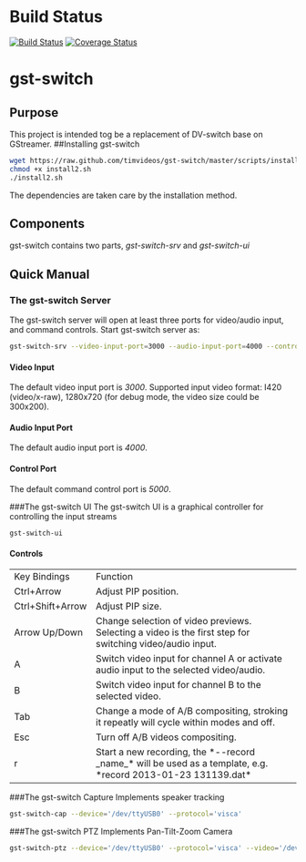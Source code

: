 # Build Status
[![Build Status](https://travis-ci.org/timvideos/gst-switch.png?branch=master)](https://travis-ci.org/timvideos/gst-switch)
[![Coverage Status](https://coveralls.io/repos/timvideos/gst-switch/badge.png)](https://coveralls.io/r/timvideos/gst-switch)

# gst-switch
## Purpose
This project is intended tog be a replacement of DV-switch base on GStreamer.
##Installing gst-switch
```bash
wget https://raw.github.com/timvideos/gst-switch/master/scripts/install2.sh
chmod +x install2.sh
./install2.sh
```
The dependencies are taken care by the installation method.
## Components
gst-switch contains two parts, *gst-switch-srv* and *gst-switch-ui*
## Quick Manual
### The gst-switch Server
The gst-switch server will open at least three ports for video/audio input, and
command controls.
Start gst-switch server as:
```bash
gst-switch-srv --video-input-port=3000 --audio-input-port=4000 --control-port=5000
```
#### Video Input
The default video input port is *3000*. Supported input video format: I420
(video/x-raw), 1280x720 (for debug mode, the video size could be 300x200).
#### Audio Input Port
The default audio input port is *4000*.
#### Control Port
The default command control port is *5000*.

###The gst-switch UI
The gst-switch UI is a graphical controller for controlling the input streams
```bash
gst-switch-ui
```

#### Controls
<table>
 <tr><td>Key Bindings</td><td>Function</td></tr>

 <tr><td>Ctrl+Arrow</td><td>
 Adjust PIP position.
 </td></tr>

 <tr><td>Ctrl+Shift+Arrow</td><td>
 Adjust PIP size.
 </td></tr>

 <tr><td>Arrow Up/Down</td><td>
 Change selection of video previews. Selecting a video is the first step for
 switching video/audio input.
 </td></tr>

 <tr><td>A</td><td>
 Switch video input for channel A or activate audio input to the selected
 video/audio.
 </td></tr>

 <tr><td>B</td><td>
 Switch video input for channel B to the selected video.
 </td></tr>

 <tr><td>Tab</td><td>
 Change a mode of A/B compositing, stroking it repeatly will cycle within modes
 and off.
 </td></tr>

 <tr><td>Esc</td><td>
 Turn off A/B videos compositing.
 </td></tr>

 <tr><td>r</td><td>
 Start a new recording, the *--record _name_* will be used as a template,
 e.g. *record 2013-01-23 131139.dat*
 </td></tr>
</table>

###The gst-switch Capture
Implements speaker tracking
```bash
gst-switch-cap --device='/dev/ttyUSB0' --protocol='visca'
```

###The gst-switch PTZ
Implements Pan-Tilt-Zoom Camera
```bash
gst-switch-ptz --device='/dev/ttyUSB0' --protocol='visca' --video='/dev/video0'
```